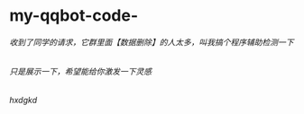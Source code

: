 # my-qqbot-code-
###### 收到了同学的请求，它群里面【数据删除】的人太多，叫我搞个程序辅助检测一下
###### 只是展示一下，希望能给你激发一下灵感
###### hxdgkd
